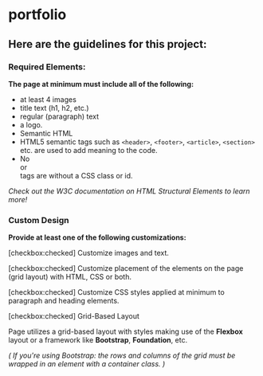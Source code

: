 # portfolio

## Here are the guidelines for this project:

### Required Elements:

**The page at minimum must include all of the following:**

- at least 4 images
- title text (h1, h2, etc.)
- regular (paragraph) text
- a logo.
- Semantic HTML
- HTML5 semantic tags such as `<header>`, `<footer>`, `<article>`, `<section>` etc. are used to add meaning to the code.
- No <div> or <section> tags are without a CSS class or id.

_Check out the W3C documentation on HTML Structural Elements to learn more!_

### Custom Design

**Provide at least one of the following customizations:**

[checkbox:checked] Customize images and text.

[checkbox:checked] Customize placement of the elements on the page (grid layout) with HTML, CSS or both.

[checkbox:checked] Customize CSS styles applied at minimum to paragraph and heading elements.

[checkbox:checked] Grid-Based Layout

Page utilizes a grid-based layout with styles making use of the **Flexbox** layout or a framework like **Bootstrap**, **Foundation**, etc.

_( If you're using Bootstrap: the rows and columns of the grid must be wrapped in an element with a container class. )_
